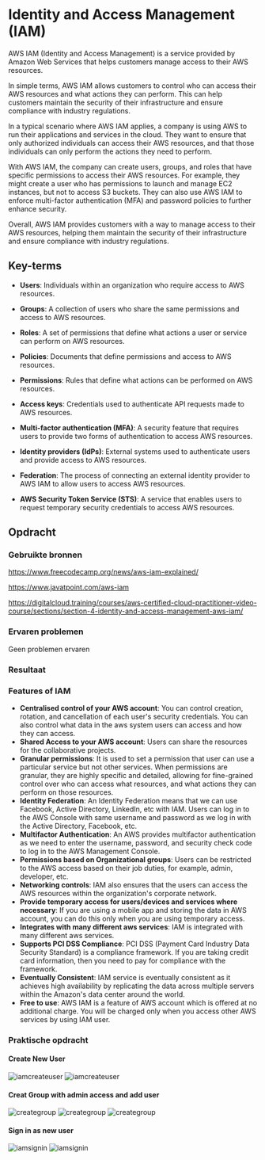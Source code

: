 # Identity and Access Management (IAM)
AWS IAM (Identity and Access Management) is a service provided by Amazon Web Services that helps customers manage access to their AWS resources.

In simple terms, AWS IAM allows customers to control who can access their AWS resources and what actions they can perform. This can help customers maintain the security of their infrastructure and ensure compliance with industry regulations.

In a typical scenario where AWS IAM applies, a company is using AWS to run their applications and services in the cloud. They want to ensure that only authorized individuals can access their AWS resources, and that those individuals can only perform the actions they need to perform.

With AWS IAM, the company can create users, groups, and roles that have specific permissions to access their AWS resources. For example, they might create a user who has permissions to launch and manage EC2 instances, but not to access S3 buckets. They can also use AWS IAM to enforce multi-factor authentication (MFA) and password policies to further enhance security.

Overall, AWS IAM provides customers with a way to manage access to their AWS resources, helping them maintain the security of their infrastructure and ensure compliance with industry regulations.

## Key-terms

- **Users**: Individuals within an organization who require access to AWS resources.

- **Groups**: A collection of users who share the same permissions and access to AWS resources.

- **Roles**: A set of permissions that define what actions a user or service can perform on AWS resources.

- **Policies**: Documents that define permissions and access to AWS resources.

- **Permissions**: Rules that define what actions can be performed on AWS resources.

- **Access keys**: Credentials used to authenticate API requests made to AWS resources.

- **Multi-factor authentication (MFA)**: A security feature that requires users to provide two forms of authentication to access AWS resources.

- **Identity providers (IdPs)**: External systems used to authenticate users and provide access to AWS resources.

- **Federation**: The process of connecting an external identity provider to AWS IAM to allow users to access AWS resources.

- **AWS Security Token Service (STS)**: A service that enables users to request temporary security credentials to access AWS resources.

## Opdracht
### Gebruikte bronnen

https://www.freecodecamp.org/news/aws-iam-explained/

https://www.javatpoint.com/aws-iam

https://digitalcloud.training/courses/aws-certified-cloud-practitioner-video-course/sections/section-4-identity-and-access-management-aws-iam/

### Ervaren problemen
Geen problemen ervaren

### Resultaat

### Features of IAM

- **Centralised control of your AWS account**: You can control creation, rotation, and cancellation of each user's security credentials. You can also control what data in the aws system users can access and how they can access.
- **Shared Access to your AWS account**: Users can share the resources for the collaborative projects.
- **Granular permissions**: It is used to set a permission that user can use a particular service but not other services. When permissions are granular, they are highly specific and detailed, allowing for fine-grained control over who can access what resources, and what actions they can perform on those resources.
- **Identity Federation**: An Identity Federation means that we can use Facebook, Active Directory, LinkedIn, etc with IAM. Users can log in to the AWS Console with same username and password as we log in with the Active Directory, Facebook, etc.
- **Multifactor Authentication**: An AWS provides multifactor authentication as we need to enter the username, password, and security check code to log in to the AWS Management Console.
- **Permissions based on Organizational groups**: Users can be restricted to the AWS access based on their job duties, for example, admin, developer, etc.
- **Networking controls**: IAM also ensures that the users can access the AWS resources within the organization's corporate network.
- **Provide temporary access for users/devices and services where necessary**: If you are using a mobile app and storing the data in AWS account, you can do this only when you are using temporary access.
- **Integrates with many different aws services**: IAM is integrated with many different aws services.
- **Supports PCI DSS Compliance**: PCI DSS (Payment Card Industry Data Security Standard) is a compliance framework. If you are taking credit card information, then you need to pay for compliance with the framework.
- **Eventually Consistent**: IAM service is eventually consistent as it achieves high availability by replicating the data across multiple servers within the Amazon's data center around the world.
- **Free to use**: AWS IAM is a feature of AWS account which is offered at no additional charge. You will be charged only when you access other AWS services by using IAM user.


### Praktische opdracht
#### Create New User

![iamcreateuser](https://github.com/techgrounds/techgrounds-EligioPessoa/blob/main/00_includes/iamcreateuser.png)
![iamcreateuser](https://github.com/techgrounds/techgrounds-EligioPessoa/blob/main/00_includes/iamcreateuser2.png)

#### Creat Group with admin access and add user

![creategroup](https://github.com/techgrounds/techgrounds-EligioPessoa/blob/main/00_includes/iamcreategroup.png)
![creategroup](https://github.com/techgrounds/techgrounds-EligioPessoa/blob/main/00_includes/iamcreategroup2.png)
![creategroup](https://github.com/techgrounds/techgrounds-EligioPessoa/blob/main/00_includes/iamcreategroup3.png)

#### Sign in as new user

![iamsignin](https://github.com/techgrounds/techgrounds-EligioPessoa/blob/main/00_includes/iamsignin1.png)
![iamsignin](https://github.com/techgrounds/techgrounds-EligioPessoa/blob/main/00_includes/iamsignin2.png)
